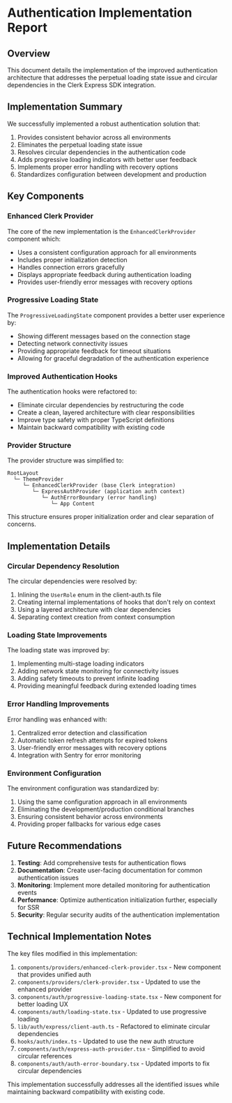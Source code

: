# Authentication Implementation Report

## Overview

This document details the implementation of the improved authentication architecture that addresses the perpetual loading state issue and circular dependencies in the Clerk Express SDK integration.

## Implementation Summary

We successfully implemented a robust authentication solution that:

1. Provides consistent behavior across all environments
2. Eliminates the perpetual loading state issue
3. Resolves circular dependencies in the authentication code
4. Adds progressive loading indicators with better user feedback
5. Implements proper error handling with recovery options
6. Standardizes configuration between development and production

## Key Components

### Enhanced Clerk Provider

The core of the new implementation is the `EnhancedClerkProvider` component which:

- Uses a consistent configuration approach for all environments
- Includes proper initialization detection
- Handles connection errors gracefully
- Displays appropriate feedback during authentication loading
- Provides user-friendly error messages with recovery options

### Progressive Loading State

The `ProgressiveLoadingState` component provides a better user experience by:

- Showing different messages based on the connection stage
- Detecting network connectivity issues
- Providing appropriate feedback for timeout situations
- Allowing for graceful degradation of the authentication experience

### Improved Authentication Hooks

The authentication hooks were refactored to:

- Eliminate circular dependencies by restructuring the code
- Create a clean, layered architecture with clear responsibilities
- Improve type safety with proper TypeScript definitions
- Maintain backward compatibility with existing code

### Provider Structure

The provider structure was simplified to:

```
RootLayout
  └─ ThemeProvider
     └─ EnhancedClerkProvider (base Clerk integration)
        └─ ExpressAuthProvider (application auth context)
           └─ AuthErrorBoundary (error handling)
              └─ App Content
```

This structure ensures proper initialization order and clear separation of concerns.

## Implementation Details

### Circular Dependency Resolution

The circular dependencies were resolved by:

1. Inlining the `UserRole` enum in the client-auth.ts file
2. Creating internal implementations of hooks that don't rely on context
3. Using a layered architecture with clear dependencies
4. Separating context creation from context consumption

### Loading State Improvements

The loading state was improved by:

1. Implementing multi-stage loading indicators
2. Adding network state monitoring for connectivity issues
3. Adding safety timeouts to prevent infinite loading
4. Providing meaningful feedback during extended loading times

### Error Handling Improvements

Error handling was enhanced with:

1. Centralized error detection and classification
2. Automatic token refresh attempts for expired tokens
3. User-friendly error messages with recovery options
4. Integration with Sentry for error monitoring

### Environment Configuration

The environment configuration was standardized by:

1. Using the same configuration approach in all environments
2. Eliminating the development/production conditional branches
3. Ensuring consistent behavior across environments
4. Providing proper fallbacks for various edge cases

## Future Recommendations

1. **Testing**: Add comprehensive tests for authentication flows
2. **Documentation**: Create user-facing documentation for common authentication issues
3. **Monitoring**: Implement more detailed monitoring for authentication events
4. **Performance**: Optimize authentication initialization further, especially for SSR
5. **Security**: Regular security audits of the authentication implementation

## Technical Implementation Notes

The key files modified in this implementation:

1. `components/providers/enhanced-clerk-provider.tsx` - New component that provides unified auth
2. `components/providers/clerk-provider.tsx` - Updated to use the enhanced provider
3. `components/auth/progressive-loading-state.tsx` - New component for better loading UX
4. `components/auth/loading-state.tsx` - Updated to use progressive loading
5. `lib/auth/express/client-auth.ts` - Refactored to eliminate circular dependencies
6. `hooks/auth/index.ts` - Updated to use the new auth structure
7. `components/auth/express-auth-provider.tsx` - Simplified to avoid circular references
8. `components/auth/auth-error-boundary.tsx` - Updated imports to fix circular dependencies

This implementation successfully addresses all the identified issues while maintaining backward compatibility with existing code.